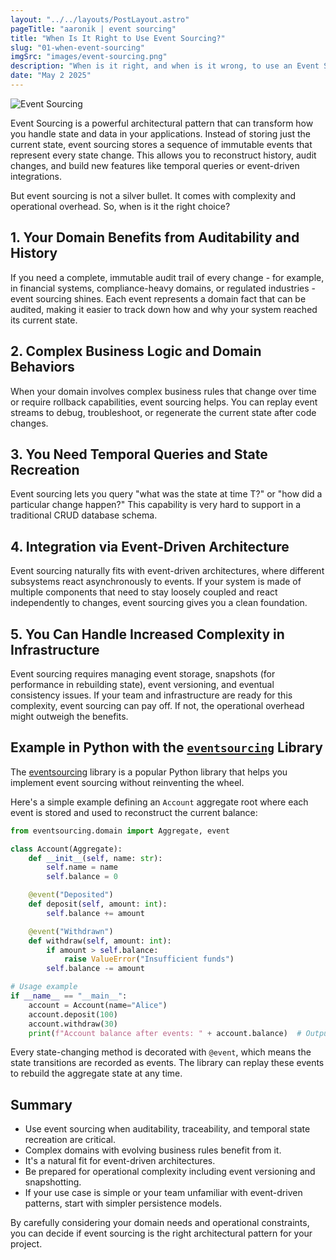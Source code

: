 ```yaml
---
layout: "../../layouts/PostLayout.astro"
pageTitle: "aaronik | event sourcing"
title: "When Is It Right to Use Event Sourcing?"
slug: "01-when-event-sourcing"
imgSrc: "images/event-sourcing.png"
description: "When is it right, and when is it wrong, to use an Event Sourcing data pattern, with examples in python"
date: "May 2 2025"
---
```


![Event Sourcing](/images/event-sourcing.png)

Event Sourcing is a powerful architectural pattern that can transform how you handle state and data in your applications. Instead of storing just the current state, event sourcing stores a sequence of immutable events that represent every state change. This allows you to reconstruct history, audit changes, and build new features like temporal queries or event-driven integrations.

But event sourcing is not a silver bullet. It comes with complexity and operational overhead. So, when is it the right choice?

## 1. Your Domain Benefits from Auditability and History

If you need a complete, immutable audit trail of every change - for example, in financial systems, compliance-heavy domains, or regulated industries - event sourcing shines. Each event represents a domain fact that can be audited, making it easier to track down how and why your system reached its current state.

## 2. Complex Business Logic and Domain Behaviors

When your domain involves complex business rules that change over time or require rollback capabilities, event sourcing helps. You can replay event streams to debug, troubleshoot, or regenerate the current state after code changes.

## 3. You Need Temporal Queries and State Recreation

Event sourcing lets you query "what was the state at time T?" or "how did a particular change happen?" This capability is very hard to support in a traditional CRUD database schema.

## 4. Integration via Event-Driven Architecture

Event sourcing naturally fits with event-driven architectures, where different subsystems react asynchronously to events. If your system is made of multiple components that need to stay loosely coupled and react independently to changes, event sourcing gives you a clean foundation.

## 5. You Can Handle Increased Complexity in Infrastructure

Event sourcing requires managing event storage, snapshots (for performance in rebuilding state), event versioning, and eventual consistency issues. If your team and infrastructure are ready for this complexity, event sourcing can pay off. If not, the operational overhead might outweigh the benefits.

## Example in Python with the [`eventsourcing`](https://pypi.org/project/eventsourcing/) Library

The [eventsourcing](https://github.com/johnbywater/eventsourcing) library is a popular Python library that helps you implement event sourcing without reinventing the wheel.

Here's a simple example defining an `Account` aggregate root where each event is stored and used to reconstruct the current balance:

```py
from eventsourcing.domain import Aggregate, event

class Account(Aggregate):
    def __init__(self, name: str):
        self.name = name
        self.balance = 0

    @event("Deposited")
    def deposit(self, amount: int):
        self.balance += amount

    @event("Withdrawn")
    def withdraw(self, amount: int):
        if amount > self.balance:
            raise ValueError("Insufficient funds")
        self.balance -= amount

# Usage example
if __name__ == "__main__":
    account = Account(name="Alice")
    account.deposit(100)
    account.withdraw(30)
    print(f"Account balance after events: " + account.balance)  # Output: 70
```

Every state-changing method is decorated with `@event`, which means the state transitions are recorded as events. The library can replay these events to rebuild the aggregate state at any time.

## Summary

- Use event sourcing when auditability, traceability, and temporal state recreation are critical.
- Complex domains with evolving business rules benefit from it.
- It's a natural fit for event-driven architectures.
- Be prepared for operational complexity including event versioning and snapshotting.
- If your use case is simple or your team unfamiliar with event-driven patterns, start with simpler persistence models.

By carefully considering your domain needs and operational constraints, you can decide if event sourcing is the right architectural pattern for your project.

